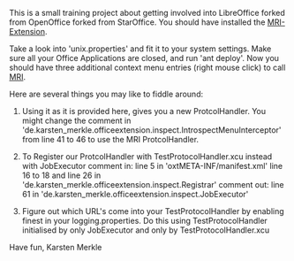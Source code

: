 This is a small training project about getting involved into LibreOffice forked from OpenOffice forked from StarOffice.
You should have installed the [MRI-Extension](http://extensions.libreoffice.org/extension-center/mri-uno-object-inspection-tool).

Take a look into 'unix.properties' and fit it to your system settings.
Make sure all your Office Applications are closed, and run 'ant deploy'.
Now you should have three additional context menu entries (right mouse click) to call [MRI](http://extensions.libreoffice.org/extension-center/mri-uno-object-inspection-tool).

Here are several things you may like to fiddle around:

1. Using it as it is provided here, gives you a new ProtcolHandler.
You might change the comment in
'de.karsten_merkle.officeextension.inspect.IntrospectMenuInterceptor'
from line 41 to 46 to use the MRI ProtcolHandler.

2. To Register our ProtcolHandler with TestProtocolHandler.xcu instead with JobExecutor comment in:
line 5 in 'oxtMETA-INF/manifest.xml'
line 16 to 18 and line 26 in 'de.karsten_merkle.officeextension.inspect.Registrar'
comment out:
line 61 in 'de.karsten_merkle.officeextension.inspect.JobExecutor'

3. Figure out which URL's come into your TestProtocolHandler by enabling finest in your logging.properties.
Do this using TestProtocolHandler initialised by only JobExecutor and only by TestProtocolHandler.xcu


Have fun,
Karsten Merkle